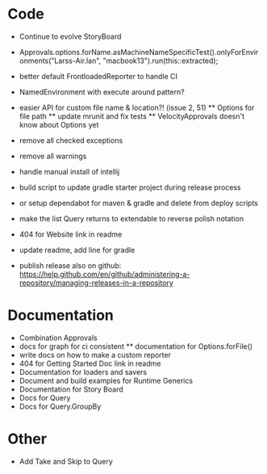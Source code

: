 # Code
* Continue to evolve StoryBoard

* Approvals.options.forName.asMachineNameSpecificTest().onlyForEnvironments("Larss-Air.lan", "macbook13").run(this::extracted);
* better default FrontloadedReporter to handle CI
* NamedEnvironment with execute around pattern?

* easier API for custom file name & location?! (issue 2, 51)
** Options for file path
** update mrunit and fix tests
** VelocityApprovals doesn't know about Options yet

* remove all checked exceptions
* remove all warnings
* handle manual install of intellij
* build script to update gradle starter project during release process
* or setup dependabot for maven & gradle and delete from deploy scripts
* make the list Query returns  to extendable to reverse polish notation

* 404 for Website link in readme
* update readme, add line for gradle
* publish release also on github: https://help.github.com/en/github/administering-a-repository/managing-releases-in-a-repository

# Documentation
* Combination Approvals
* docs for graph for ci consistent
** documentation for Options.forFile()
* write docs on how to make a custom reporter
* 404 for Getting Started Doc link in readme
* Documentation for loaders and savers
* Document and build examples for Runtime Generics
* Documentation for Story Board
* Docs for Query
* Docs for Query.GroupBy

# Other
* Add Take and Skip to Query
